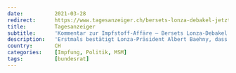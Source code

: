 ```yaml
---
date:          2021-03-28
redirect:      https://www.tagesanzeiger.ch/bersets-lonza-debakel-jetzt-braucht-es-volle-aufklaerung-451814842685
title:         Tagesanzeiger
subtitle:      'Kommentar zur Impfstoff-Affäre – Bersets Lonza-Debakel: Jetzt braucht es volle Aufklärung'
description:   'Erstmals bestätigt Lonza-Präsident Albert Baehny, dass er dem Bund die Idee einer eigenen Impfstoffproduktion unterbreitete. Er widerspricht damit dem Gesundheitsminister. Nun muss das Parlament den Fall durchleuchten.'
country:       CH
categories:    [Impfung, Politik, MSM]
tags:          [bundesrat]
---
```

